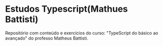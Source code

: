 # Estudos Typescript(Mathues Battisti)

Repositório com conteúdo e exercícios do curso: "TypeScript do básico ao avançado" do professo Matheus Battisti.
